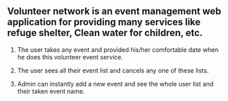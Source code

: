 
## Volunteer network is an event management web application for providing many services like refuge shelter, Clean water for children, etc.

1. The user takes any event and provided his/her comfortable date when he does this volunteer event service.

2. The user sees all their event list and cancels any one of these lists.

3. Admin can instantly add a new event and see the whole user list and their taken event name.

